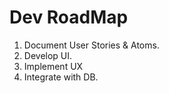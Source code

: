 # Dev RoadMap

1. Document User Stories & Atoms.
2. Develop UI.
3. Implement UX
4. Integrate with DB.
